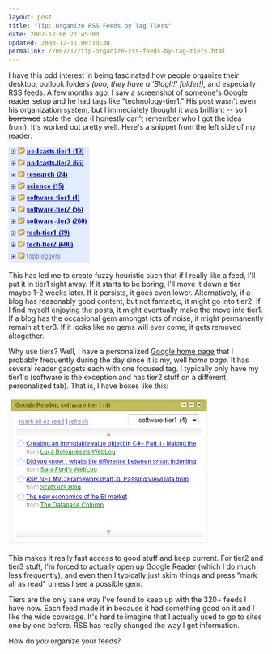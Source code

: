 ```yaml
---
layout: post
title: "Tip: Organize RSS Feeds by Tag Tiers"
date: 2007-12-06 21:45:00
updated: 2008-12-11 00:10:30
permalink: /2007/12/tip-organize-rss-feeds-by-tag-tiers.html
---
```

I have this odd interest in being fascinated how people organize their desktop, outlook folders *(ooo, they have a 'BlogIt!' folder!),* and especially RSS feeds. A few months ago, I saw a screenshot of someone's Google reader setup and he had tags like "technology-tier1." His post wasn't even his organization system, but I immediately thought it was brilliant -- so I <s>borrowed</s> stole the idea (I honestly can't remember who I got the idea from). It's worked out pretty well. Here's a snippet from the left side of my reader:

![](/assets/tip-organize-rss-feeds-by-tag-tiers/RSStiers.png)

This has led me to create fuzzy heuristic such that if I really like a feed, I'll put it in tier1 right away. If it starts to be boring, I'll move it down a tier maybe 1-2 weeks later. If it persists, it goes even lower. Alternatively, if a blog has reasonably good content, but not fantastic, it might go into tier2. If I find myself enjoying the posts, it might eventually make the move into tier1. If a blog has the occasional gem amongst lots of noise, it might permanently remain at tier3. If it looks like no gems will ever come, it gets removed altogether.

Why use tiers? Well, I have a personalized [Google home page](http://www.google.com/ig) that I probably frequently during the day since it is my, well *home page.* It has several reader gadgets each with one focused tag. I typically only have my tier1's (software is the exception and has tier2 stuff on a different personalized tab). That is, I have boxes like this:

![](/assets/tip-organize-rss-feeds-by-tag-tiers/softwaretier1.png)

This makes it really fast access to good stuff and keep current. For tier2 and tier3 stuff, I'm forced to actually open up Google Reader (which I do much less frequently), and even then I typically just skim things and press "mark all as read" unless I see a possible gem.

Tiers are the only sane way I've found to keep up with the 320+ feeds I have now. Each feed made it in because it had something good on it and I like the wide coverage. It's hard to imagine that I actually used to go to sites one by one before. RSS has really changed the way I get information.

How do *you* organize your feeds?